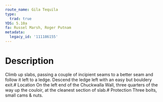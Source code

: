 ```yaml
---
route_name: Gila Tequila
type:
  trad: true
YDS: 5.10a
fa: Russel Marsh, Roger Putnam
metadata:
  legacy_id: '111186155'
---
```

# Description
Climb up slabs, passing a couple of incipient seams to a better seam and follow it left to a ledge. Descend the ledge left with an easy but bouldery exit.# Location
On the left end of the Chuckwalla Wall, three quarters of the way up the couloir, at the cleanest section of slab.# Protection
Three bolts, small cams & nuts.